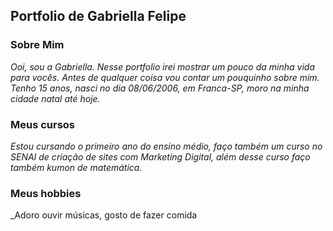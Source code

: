 ## Portfolio de Gabriella Felipe

### Sobre Mim
 
 _Ooi, sou a Gabriella. Nesse portfolio irei mostrar um pouco da minha vida para vocês. Antes de qualquer coisa vou contar um pouquinho sobre mim. Tenho 15 anos, nasci no dia 08/06/2006, em Franca-SP, moro na minha cidade natal até hoje._
 
 ### Meus cursos
 _Estou cursando o primeiro ano do ensino médio, faço também um curso no SENAI de criação de sites com Marketing Digital, além desse curso faço também kumon de matemática._

### Meus hobbies  
 _Adoro ouvir músicas, gosto de fazer comida 

